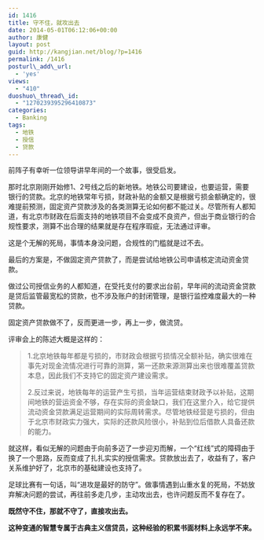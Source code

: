 ```yaml
---
id: 1416
title: 守不住，就攻出去
date: 2014-05-01T06:12:06+00:00
author: 康健
layout: post
guid: http://kangjian.net/blog/?p=1416
permalink: /1416
posturl\_add\_url:
  - 'yes'
views:
  - "410"
duoshuo\_thread\_id:
  - "1270239395296410873"
categories:
  - Banking
tags:
  - 地铁
  - 授信
  - 贷款
---
```

前阵子有幸听一位领导讲早年间的一个故事，很受启发。

那时北京刚刚开始修1、2号线之后的新地铁。地铁公司要建设，也要运营，需要银行的贷款。北京的地铁常年亏损，财政补贴的金额又是根据亏损金额确定的，很难提前预测，固定资产贷款涉及的各类测算无论如何都不能过关。尽管所有人都知道，有北京市财政在后面支持的地铁项目不会变成不良资产，但出于商业银行的合规性要求，测算不出合理的结果就是存在程序瑕疵，无法通过评审。

这是个无解的死局，事情本身没问题，合规性的门槛就是过不去。

最后的方案是，不做固定资产贷款了，而是尝试给地铁公司申请核定流动资金贷款。

做过公司授信业务的人都知道，在受托支付的要求出台前，早年间的流动资金贷款是贷后监管最宽松的贷款，也不涉及账户的封闭管理，是银行监控难度最大的一种贷款。

固定资产贷款做不了，反而更进一步，再上一步，做流贷。

评审会上的陈述大概是这样的：

> 1.北京地铁每年都是亏损的，市财政会根据亏损情况全额补贴，确实很难在事先对现金流情况进行可靠的测算，第一还款来源测算出来也很难覆盖贷款本息，因此我们不支持它的固定资产建设需求。
> 
> 2.反过来说，地铁每年的运营产生亏损，当年运营结束财政予以补贴，这期间地铁的营运资金不够，存在实际的资金缺口，我们在这里介入，给它提供流动资金贷款满足运营期间的实际周转需求。尽管地铁经营是亏损的，但由于北京市财政实力强大，实际的还款风险很小，补贴到位后借款人具备还款的能力。

就这样，看似无解的问题由于向前多迈了一步迎刃而解，一个“红线”式的障碍由于换了一个思路，反而变成了扎扎实实的授信需求。贷款放出去了，收益有了，客户关系维护好了，北京市的基础建设也支持了。

足球比赛有一句话，叫“进攻是最好的防守”。做事情遇到山重水复的死局，不妨放弃解决问题的尝试，再往前多走几步，主动攻出去，也许问题反而不复存在了。

**既然守不住，那就不守了，直接攻出去。**

**这种变通的智慧专属于古典主义信贷员，这种经验的积累书面材料上永远学不来。**